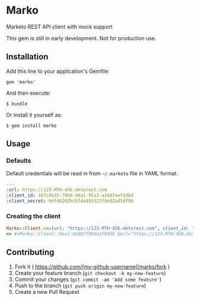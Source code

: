 # Marko

Marketo REST API client with mock support

This gem is still in early development.  Not for production use.

## Installation

Add this line to your application's Gemfile:

    gem 'marko'

And then execute:

    $ bundle

Or install it yourself as:

    $ gem install marko

## Usage

### Defaults

Default credentials will be read in from `~/.marketo` file in YAML format.

```yaml
---
:url: https://123-MTH-456.mktorest.com
:client_id: 16fcdb35-79b8-48a1-95a3-a2487aef2d6d
:client_secret: 9df46202bcb74a955323f9e02ad5df96
```

### Creating the client

```ruby
Marko::Client.new(url: "https://123-MTH-456.mktorest.com", client_id: "16fcdb35-79b8-48a1-95a3-a2487aef2d6d", client_secret: "9df46202bcb74a955323f9e02ad5df96")
=> #<Marko::Client::Real:0x007f99da1f9430 @url="https://123-MTH-456.mktorest.com", @api_version="v1", …>
```

## Contributing

1. Fork it ( https://github.com/[my-github-username]/marko/fork )
2. Create your feature branch (`git checkout -b my-new-feature`)
3. Commit your changes (`git commit -am 'Add some feature'`)
4. Push to the branch (`git push origin my-new-feature`)
5. Create a new Pull Request
